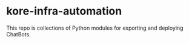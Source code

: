 # kore-infra-automation
This repo is collections of Python modules for exporting and deploying ChatBots.
